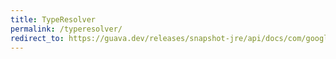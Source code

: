 ```yaml
---
title: TypeResolver
permalink: /typeresolver/
redirect_to: https://guava.dev/releases/snapshot-jre/api/docs/com/google/common/reflect/TypeResolver.html
---
```

